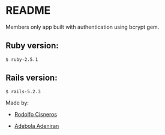 # README

Members only app built with authentication using bcrypt gem. 

## Ruby version:

```
$ ruby-2.5.1
```

## Rails version:

```
$ rails-5.2.3
```

Made by:

+ [Rodolfo Cisneros](https://github.com/rociac)

+ [Adebola Adeniran](https://github.com/onedebos)